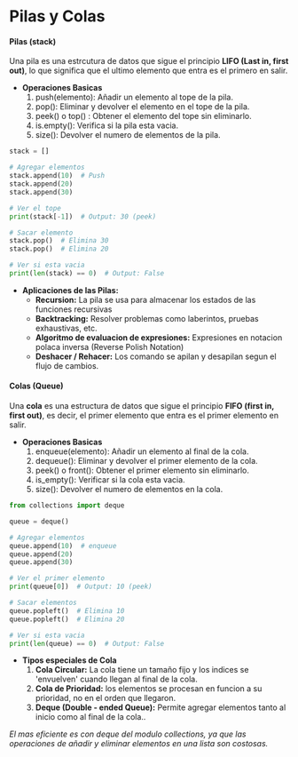 # Pilas y Colas

#### Pilas (stack)

Una pila es una estrcutura de datos que sigue el principio **LIFO (Last in, first out)**, lo que significa que el ultimo
elemento que entra es el primero en salir.

- **Operaciones Basicas**
	1. push(elemento): Añadir un elemento al tope de la pila.
	2. pop(): Eliminar y devolver el elemento en el tope de la pila.
	3. peek() o top() : Obtener el elemento del tope sin eliminarlo.
	4. is.empty(): Verifica si la pila esta vacia.
	5. size(): Devolver el numero de elementos de la pila.

```python
stack = []

# Agregar elementos
stack.append(10)  # Push
stack.append(20)
stack.append(30)

# Ver el tope
print(stack[-1])  # Output: 30 (peek)

# Sacar elemento
stack.pop()  # Elimina 30
stack.pop()  # Elimina 20

# Ver si esta vacia
print(len(stack) == 0)  # Output: False
```

- **Aplicaciones de las Pilas:**
	- **Recursion:** La pila se usa para almacenar los estados de las funciones recursivas
	- **Backtracking:** Resolver problemas como laberintos, pruebas exhaustivas, etc.
	- **Algoritmo de evaluacion de expresiones:** Expresiones en notacion polaca inversa (Reverse Polish Notation)
	- **Deshacer / Rehacer:** Los comando se apilan y desapilan segun el flujo de cambios.

#### Colas (Queue)

Una **cola** es una estructura de datos que sigue el principio **FIFO (first in, first out)**, es decir, el primer
elemento que entra es el primer elemento en salir.

- **Operaciones Basicas**
	1. enqueue(elemento): Añadir un elemento al final de la cola.
	2. dequeue(): Eliminar y devolver el primer elemento de la cola.
	3. peek() o front(): Obtener el primer elemento sin eliminarlo.
	4. is_empty(): Verificar si la cola esta vacia.
	5. size(): Devolver el numero de elementos en la cola.

```python
from collections import deque

queue = deque()

# Agregar elementos
queue.append(10)  # enqueue
queue.append(20)
queue.append(30)

# Ver el primer elemento
print(queue[0])  # Output: 10 (peek)

# Sacar elementos
queue.popleft()  # Elimina 10
queue.popleft()  # Elimina 20

# Ver si esta vacia
print(len(queue) == 0)  # Output: False
```

- **Tipos especiales de Cola**
	1. **Cola Circular:** La cola tiene un tamaño fijo y los indices se 'envuelven' cuando llegan al final de la cola.
	2. **Cola de Prioridad:** los elementos se procesan en funcion a su prioridad, no en el orden que llegaron.
	3. **Deque (Double - ended Queue):** Permite agregar elementos tanto al inicio como al final de la cola..

*El mas eficiente es con deque del modulo collections, ya que las operaciones de añadir y eliminar elementos en una
lista son costosas.*